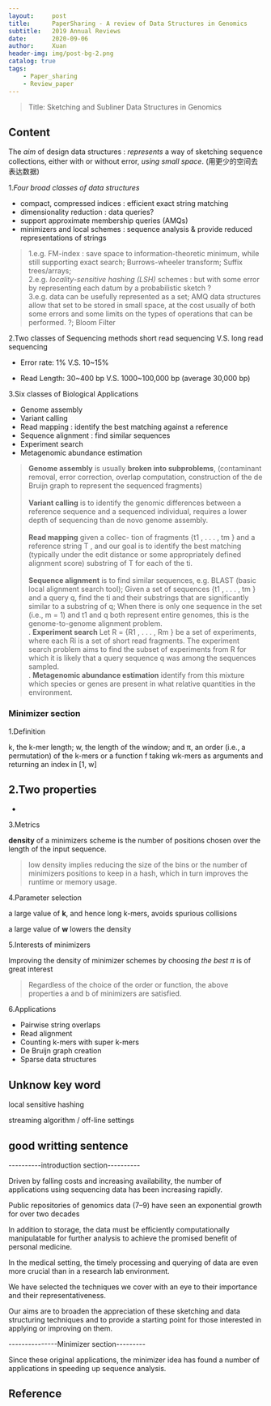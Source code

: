 ```yaml
---
layout:     post
title:      PaperSharing - A review of Data Structures in Genomics
subtitle:   2019 Annual Reviews
date:       2020-09-06
author:     Xuan
header-img: img/post-bg-2.png
catalog: true
tags:
    - Paper_sharing 
    - Review_paper
---
```


> Title: Sketching and Subliner Data Structures in Genomics


## Content

The *aim* of design data structures : *represents* a way of sketching sequence collections, either with or without error, *using small space*. (用更少的空间去表达数据)



1.*Four broad classes of data structures*
- compact, compressed indices : efficient exact string matching 
- dimensionality reduction : data queries?
- support approximate membership queries (AMQs)
- minimizers and local schemes : sequence analysis & provide reduced representations of strings

> 1.e.g. FM-index : save space to information-theoretic minimum, while still supporting exact search; Burrows-wheeler transform; Suffix trees/arrays;  
2.e.g. *locality-sensitive hashing (LSH)* schemes : but with some error by representing each datum by a probabilistic sketch ?  
3.e.g.  data can be usefully represented as a set; AMQ data structures allow that set to be stored in small space, at the cost usually of both some errors and some limits on the types of operations that can be performed. ?; Bloom Filter



2.Two classes of Sequencing methods
short read sequencing V.S. long read sequencing
- Error rate: 1% V.S. 10\~15%

- Read Length: 30\~400 bp V.S. 1000\~100,000 bp (average 30,000 bp)



3.Six classes of Biological Applications
- Genome assembly 
- Variant calling
- Read mapping : identify the best matching against a reference
- Sequence alignment : find similar sequences
- Experiment search 
- Metagenomic abundance estimation


>**Genome assembly** is usually **broken into subproblems**, (contaminant removal, error correction, overlap computation, construction of the de Bruijn graph to represent the sequenced fragments)<br /><br />
**Variant calling** is to identify the genomic differences between a reference sequence and a sequenced individual, requires a lower depth of sequencing than de novo genome assembly.<br />  
**Read mapping** given a collec- tion of fragments {t1 , . . . , tm } and a reference string T , and our goal is to identify the best matching (typically under the edit distance or some appropriately defined alignment score) substring of T for each of the ti.<br />   
**Sequence alignment** is to find similar sequences, e.g. BLAST (basic local alignment search tool); Given a set of sequences {t1 , . . . , tm } and a query q, find the ti and their substrings that are significantly similar to a substring of q; When there is only one sequence in the set (i.e., m = 1) and t1 and q both represent entire genomes, this is the genome-to-genome alignment problem.<br />. 
**Experiment search** Let R = {R1 , . . . , Rm } be a set of experiments, where each Ri is a set of short read fragments. The experiment search problem aims to find the subset of experiments from R for which it is likely that a query sequence q was among the sequences sampled.<br />. 
**Metagenomic abundance estimation** identify from this mixture which species or genes are present in what relative quantities in the environment.

### Minimizer section

1.Definition 

k, the k-mer length; w, the length of the window; and π, an order (i.e., a permutation) of the k-mers or a function f taking wk-mers as arguments and returning an index in [1, w] 

2.Two properties
- 
- 

3.Metrics

**density** of a minimizers scheme is the number of positions chosen over the length of the input sequence.
>low density implies reducing the size of the bins or the number of minimizers positions to keep in a hash, which in turn improves the runtime or memory usage.

4.Parameter selection

a large value of **k**, and hence long k-mers, avoids spurious collisions

a large value of **w** lowers the density

5.Interests of minimizers

Improving the density of minimizer schemes by choosing *the best π* is of great interest
>Regardless of the choice of the order or function, the above properties a and b of minimizers are satisfied.

6.Applications

- Pairwise string overlaps
- Read alignment
- Counting k-mers with super k-mers
- De Bruijn graph creation
- Sparse data structures


<!-- ![paper structure](/img/post-ct-kmerr.png) -->

## Unknow key word

local sensitive hashing

streaming algorithm / off-line settings








## good writting sentence

----------introduction section----------

Driven by falling costs and increasing availability, the number of applications using sequencing data has been increasing rapidly. 

Public repositories of genomics data (7–9) have seen an exponential growth for over two decades 

In addition to storage, the data must be efficiently computationally manipulatable for further analysis to achieve the promised benefit of personal medicine. 

In the medical setting, the timely processing and querying of data are even more crucial than in a research lab environment. 


We have selected the techniques we cover with an eye to their importance and their representativeness.

Our aims are to broaden the appreciation of these sketching and data structuring techniques and to provide a starting point for those interested in applying or improving on them. 

---------------Minimizer section---------

Since these original applications, the minimizer idea has found a number of applications in speeding up sequence analysis. 


## Reference

